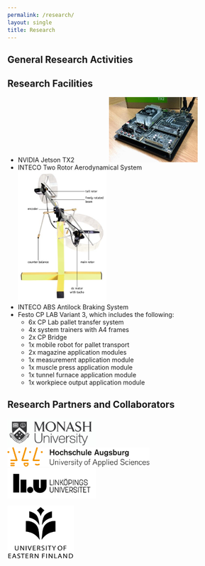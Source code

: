 ```yaml
---
permalink: /research/
layout: single
title: Research 
---
```


## General Research Activities ##



## Research Facilities ##
* NVIDIA Jetson TX2 &emsp;&emsp;&emsp;&emsp;&emsp; <img src="/assets/Figures/Jetson.jpg" width="200">
* INTECO Two Rotor Aerodynamical System &emsp;&emsp;&emsp;&emsp;&emsp; <img src="/assets/Figures/Aero.png" width="200">
* INTECO ABS Antilock Braking System
* Festo CP LAB Variant 3, which includes the following:
  * 6x CP Lab pallet transfer system
  * 4x system trainers with A4 frames
  * 2x CP Bridge
  * 1x mobile robot for pallet transport
  * 2x magazine application modules
  * 1x measurement application module
  * 1x muscle press application module
  * 1x tunnel furnace application module
  * 1x workpiece output application module


## Research Partners and Collaborators ##

<img src="/assets/Figures/Monash.png" width="200">&emsp;&emsp; 
<img src="/assets/Figures/UAS.png" width="320">&emsp;&emsp; 
<img src="/assets/Figures/LiU.png" width="200">&emsp;&emsp;  

<img src="/assets/Figures/UEF.jpg" width="150">&emsp;&emsp; 

 
